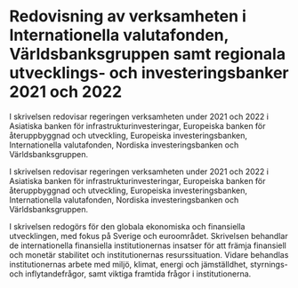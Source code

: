 # Redovisning av verksamheten i Internationella valutafonden, Världsbanksgruppen samt regionala utvecklings- och investeringsbanker 2021 och 2022

I skrivelsen redovisar regeringen verksamheten under 2021 och 2022 i Asiatiska banken för infrastrukturinvesteringar, Europeiska banken för återuppbyggnad och utveckling, Europeiska investeringsbanken, Internationella valutafonden, Nordiska investeringsbanken och Världsbanksgruppen.

I skrivelsen redovisar regeringen verksamheten under 2021 och 2022 i Asiatiska banken för infrastrukturinvesteringar, Europeiska banken för återuppbyggnad och utveckling, Europeiska investeringsbanken, Internationella valutafonden, Nordiska investeringsbanken och Världsbanksgruppen.

I skrivelsen redogörs för den globala ekonomiska och finansiella utvecklingen, med fokus på Sverige och euroområdet. Skrivelsen behandlar de internationella finansiella institutionernas insatser för att främja finansiell och monetär stabilitet och institutionernas resurssituation. Vidare behandlas institutionernas arbete med miljö, klimat, energi och jämställdhet, styrnings- och inflytandefrågor, samt viktiga framtida frågor i institutionerna.
